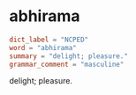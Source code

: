 # abhirama

``` toml
dict_label = "NCPED"
word = "abhirama"
summary = "delight; pleasure."
grammar_comment = "masculine"
```

delight; pleasure.

